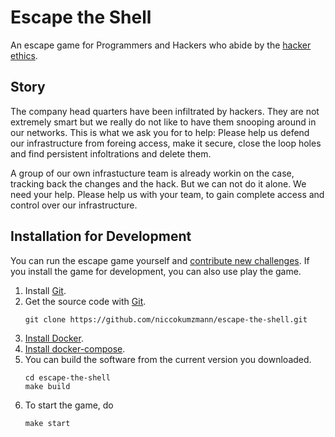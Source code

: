 Escape the Shell
================

An escape game for Programmers and Hackers who abide by the [hacker ethics].

Story
-----

The company head quarters have been infiltrated by hackers.
They are not extremely smart but we really do not like to have them snooping
around in our networks.
This is what we ask you for to help: Please help us defend our infrastructure
from foreing access, make it secure, close the loop holes and find
persistent infoltrations and delete them.

A group of our own infrastucture team is already workin on the case, tracking
back the changes and the hack.
But we can not do it alone. We need your help.
Please help us with your team, to gain complete access and control over our
infrastructure.

Installation for Development
----------------------------

You can run the escape game yourself and
[contribute new challenges][contributing].
If you install the game for development, you can also use play the game.

1. Install [Git].
2. Get the source code with [Git].
    ```shell
    git clone https://github.com/niccokumzmann/escape-the-shell.git
    ```
3. [Install Docker][install-docker].
4. [Install docker-compose][install-docker-compose].
5. You can build the software from the current version you downloaded.
    ```shell
    cd escape-the-shell
    make build
    ```
6. To start the game, do
    ```shell
    make start
    ```

[hacker ethics]: https://www.ccc.de/en/hackerethik
[contributing]: CONTRIBUTING.md
[install-docker]: https://www.digitalocean.com/community/tutorials/how-to-install-and-use-docker-on-ubuntu-16-04
[Git]: http://git-scm.com/
[install-docker-compose]: https://docs.docker.com/compose/install/#master-builds

